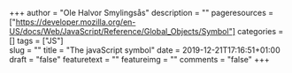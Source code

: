 +++
author = "Ole Halvor Smylingsås"
description = ""
pageresources = ["https://developer.mozilla.org/en-US/docs/Web/JavaScript/Reference/Global_Objects/Symbol"]
categories = []
tags = ["JS"]     
slug = ""
title = "The javaScript symbol"
date = 2019-12-21T17:16:51+01:00
draft = "false"
featuretext = ""
featureimg = ""
comments = "false"
+++